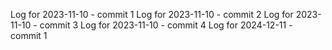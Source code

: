 Log for 2023-11-10 - commit 1
Log for 2023-11-10 - commit 2
Log for 2023-11-10 - commit 3
Log for 2023-11-10 - commit 4
Log for 2024-12-11 - commit 1

